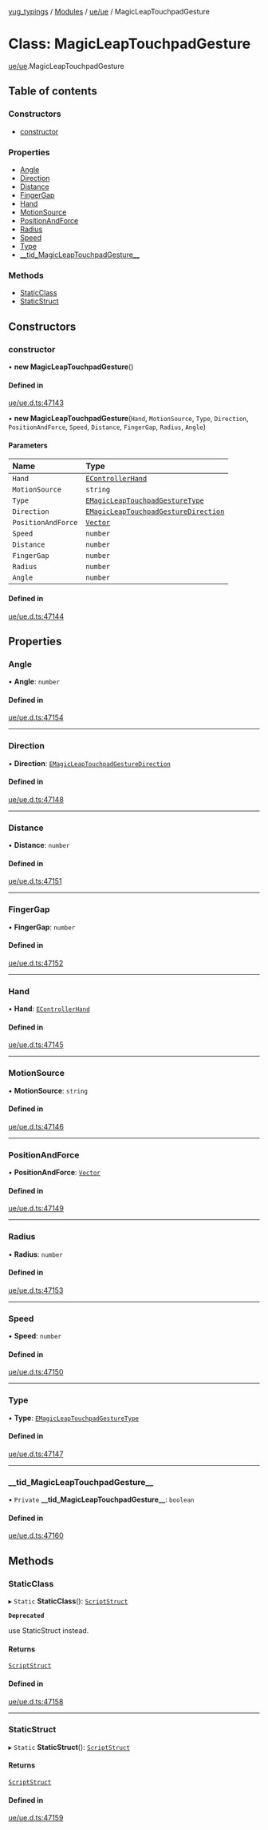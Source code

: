 [yug_typings](../README.md) / [Modules](../modules.md) / [ue/ue](../modules/ue_ue.md) / MagicLeapTouchpadGesture

# Class: MagicLeapTouchpadGesture

[ue/ue](../modules/ue_ue.md).MagicLeapTouchpadGesture

## Table of contents

### Constructors

- [constructor](ue_ue.MagicLeapTouchpadGesture.md#constructor)

### Properties

- [Angle](ue_ue.MagicLeapTouchpadGesture.md#angle)
- [Direction](ue_ue.MagicLeapTouchpadGesture.md#direction)
- [Distance](ue_ue.MagicLeapTouchpadGesture.md#distance)
- [FingerGap](ue_ue.MagicLeapTouchpadGesture.md#fingergap)
- [Hand](ue_ue.MagicLeapTouchpadGesture.md#hand)
- [MotionSource](ue_ue.MagicLeapTouchpadGesture.md#motionsource)
- [PositionAndForce](ue_ue.MagicLeapTouchpadGesture.md#positionandforce)
- [Radius](ue_ue.MagicLeapTouchpadGesture.md#radius)
- [Speed](ue_ue.MagicLeapTouchpadGesture.md#speed)
- [Type](ue_ue.MagicLeapTouchpadGesture.md#type)
- [\_\_tid\_MagicLeapTouchpadGesture\_\_](ue_ue.MagicLeapTouchpadGesture.md#__tid_magicleaptouchpadgesture__)

### Methods

- [StaticClass](ue_ue.MagicLeapTouchpadGesture.md#staticclass)
- [StaticStruct](ue_ue.MagicLeapTouchpadGesture.md#staticstruct)

## Constructors

### constructor

• **new MagicLeapTouchpadGesture**()

#### Defined in

[ue/ue.d.ts:47143](https://github.com/YugMetaverse/yug_typings/blob/25cad34/ue/ue.d.ts#L47143)

• **new MagicLeapTouchpadGesture**(`Hand`, `MotionSource`, `Type`, `Direction`, `PositionAndForce`, `Speed`, `Distance`, `FingerGap`, `Radius`, `Angle`)

#### Parameters

| Name | Type |
| :------ | :------ |
| `Hand` | [`EControllerHand`](../enums/ue_ue.EControllerHand.md) |
| `MotionSource` | `string` |
| `Type` | [`EMagicLeapTouchpadGestureType`](../enums/ue_ue.EMagicLeapTouchpadGestureType.md) |
| `Direction` | [`EMagicLeapTouchpadGestureDirection`](../enums/ue_ue.EMagicLeapTouchpadGestureDirection.md) |
| `PositionAndForce` | [`Vector`](ue_ue_s.Vector.md) |
| `Speed` | `number` |
| `Distance` | `number` |
| `FingerGap` | `number` |
| `Radius` | `number` |
| `Angle` | `number` |

#### Defined in

[ue/ue.d.ts:47144](https://github.com/YugMetaverse/yug_typings/blob/25cad34/ue/ue.d.ts#L47144)

## Properties

### Angle

• **Angle**: `number`

#### Defined in

[ue/ue.d.ts:47154](https://github.com/YugMetaverse/yug_typings/blob/25cad34/ue/ue.d.ts#L47154)

___

### Direction

• **Direction**: [`EMagicLeapTouchpadGestureDirection`](../enums/ue_ue.EMagicLeapTouchpadGestureDirection.md)

#### Defined in

[ue/ue.d.ts:47148](https://github.com/YugMetaverse/yug_typings/blob/25cad34/ue/ue.d.ts#L47148)

___

### Distance

• **Distance**: `number`

#### Defined in

[ue/ue.d.ts:47151](https://github.com/YugMetaverse/yug_typings/blob/25cad34/ue/ue.d.ts#L47151)

___

### FingerGap

• **FingerGap**: `number`

#### Defined in

[ue/ue.d.ts:47152](https://github.com/YugMetaverse/yug_typings/blob/25cad34/ue/ue.d.ts#L47152)

___

### Hand

• **Hand**: [`EControllerHand`](../enums/ue_ue.EControllerHand.md)

#### Defined in

[ue/ue.d.ts:47145](https://github.com/YugMetaverse/yug_typings/blob/25cad34/ue/ue.d.ts#L47145)

___

### MotionSource

• **MotionSource**: `string`

#### Defined in

[ue/ue.d.ts:47146](https://github.com/YugMetaverse/yug_typings/blob/25cad34/ue/ue.d.ts#L47146)

___

### PositionAndForce

• **PositionAndForce**: [`Vector`](ue_ue_s.Vector.md)

#### Defined in

[ue/ue.d.ts:47149](https://github.com/YugMetaverse/yug_typings/blob/25cad34/ue/ue.d.ts#L47149)

___

### Radius

• **Radius**: `number`

#### Defined in

[ue/ue.d.ts:47153](https://github.com/YugMetaverse/yug_typings/blob/25cad34/ue/ue.d.ts#L47153)

___

### Speed

• **Speed**: `number`

#### Defined in

[ue/ue.d.ts:47150](https://github.com/YugMetaverse/yug_typings/blob/25cad34/ue/ue.d.ts#L47150)

___

### Type

• **Type**: [`EMagicLeapTouchpadGestureType`](../enums/ue_ue.EMagicLeapTouchpadGestureType.md)

#### Defined in

[ue/ue.d.ts:47147](https://github.com/YugMetaverse/yug_typings/blob/25cad34/ue/ue.d.ts#L47147)

___

### \_\_tid\_MagicLeapTouchpadGesture\_\_

• `Private` **\_\_tid\_MagicLeapTouchpadGesture\_\_**: `boolean`

#### Defined in

[ue/ue.d.ts:47160](https://github.com/YugMetaverse/yug_typings/blob/25cad34/ue/ue.d.ts#L47160)

## Methods

### StaticClass

▸ `Static` **StaticClass**(): [`ScriptStruct`](ue_ue.ScriptStruct.md)

**`Deprecated`**

use StaticStruct instead.

#### Returns

[`ScriptStruct`](ue_ue.ScriptStruct.md)

#### Defined in

[ue/ue.d.ts:47158](https://github.com/YugMetaverse/yug_typings/blob/25cad34/ue/ue.d.ts#L47158)

___

### StaticStruct

▸ `Static` **StaticStruct**(): [`ScriptStruct`](ue_ue.ScriptStruct.md)

#### Returns

[`ScriptStruct`](ue_ue.ScriptStruct.md)

#### Defined in

[ue/ue.d.ts:47159](https://github.com/YugMetaverse/yug_typings/blob/25cad34/ue/ue.d.ts#L47159)
